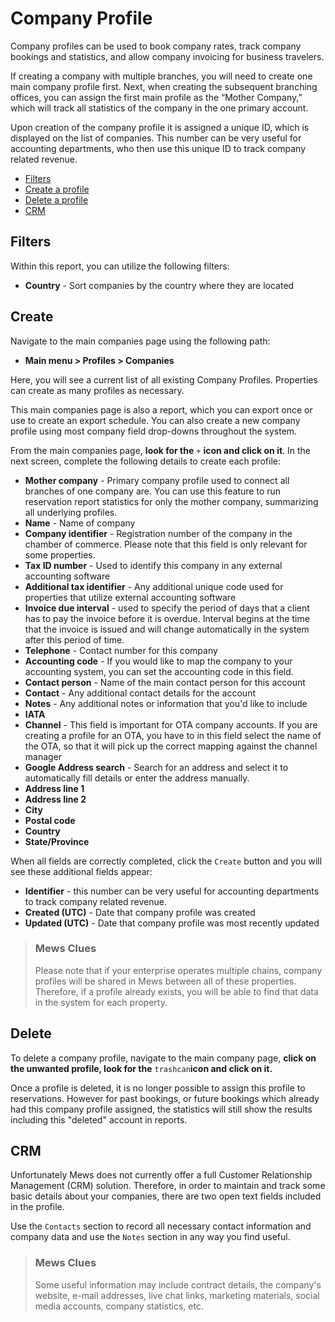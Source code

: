 # Company Profile

Company profiles can be used to book company rates, track company bookings and statistics, and allow company invoicing for business travelers.

If creating a company with multiple branches, you will need to create one main company profile first. Next, when creating the subsequent branching offices, you can assign the first main profile as the “Mother Company,” which will track all statistics of the company in the one primary account.

Upon creation of the company profile it is assigned a unique ID, which is displayed on the list of companies. This number can be very useful for accounting departments, who then use this unique ID to track company related revenue.

* [Filters](company-profile.md#filters)
* [Create a profile](company-profile.md#create)
* [Delete a profile](company-profile.md#delete)
* [CRM](company-profile.md#crm)

## Filters

Within this report, you can utilize the following filters:

* **Country** - Sort companies by the country where they are located

## Create

Navigate to the main companies page using the following path:

*  **Main menu &gt; Profiles &gt; Companies**

Here, you will see a current list of all existing Company Profiles. Properties can create as many profiles as necessary.

This main companies page is also a report, which you can export once or use to create an export schedule. You can also create a new company profile using most company field drop-downs throughout the system.

From the main companies page, **look for the** `+` **icon and click on it**. In the next screen, complete the following details to create each profile:

* **Mother company** - Primary company profile used to connect all branches of one company are. You can use this feature to run reservation report statistics for only the mother company, summarizing all underlying profiles.
* **Name** - Name of company
* **Company identifier** - Registration number of the company in the chamber of commerce. Please note that this field is only relevant for some properties. 
* **Tax ID number** - Used to identify this company in any external accounting software
* **Additional tax identifier** - Any additional unique code used for properties that utilize external accounting software
* **Invoice due interval** - used to specify the period of days that a client has to pay the invoice before it is overdue. Interval begins at the time that the invoice is issued and will change automatically in the system after this period of time.
* **Telephone** - Contact number for this company
* **Accounting code** - If you would like to map the company to your accounting system, you can set the accounting code in this field.
* **Contact person** - Name of the main contact person for this account
* **Contact** - Any additional contact details for the account
* **Notes** - Any additional notes or information that you'd like to include
* **IATA**
* **Channel** - This field is important for OTA company accounts. If you are creating a profile for an OTA, you have to in this field select the name of the OTA, so that it will pick up the correct mapping against the channel manager
* **Google Address search** - Search for an address and select it to automatically fill details or enter the address manually. 
* **Address line 1**
* **Address line 2**
* **City**
* **Postal code**
* **Country**
* **State/Province**

When all fields are correctly completed, click the `Create` button and you will see these additional fields appear:

* **Identifier** - this number can be very useful for accounting departments to track company related revenue.
* **Created \(UTC\)** - Date that company profile was created
* **Updated \(UTC\)** - Date that company profile was most recently updated

> ### Mews Clues
>
> Please note that if your enterprise operates multiple chains, company profiles will be shared in Mews between all of these properties. Therefore, if a profile already exists, you will be able to find that data in the system for each property.

## Delete

To delete a company profile, navigate to the main company page, **click on the unwanted profile, look for the** `trashcan`**icon and click on it.**

Once a profile is deleted, it is no longer possible to assign this profile to reservations. However for past bookings, or future bookings which already had this company profile assigned, the statistics will still show the results including this "deleted" account in reports.

## CRM

Unfortunately Mews does not currently offer a full Customer Relationship Management \(CRM\) solution. Therefore, in order to maintain and track some basic details about your companies, there are two open text fields included in the profile.

Use the `Contacts` section to record all necessary contact information and company data and use the `Notes` section in any way you find useful.

> ### Mews Clues
>
> Some useful information may include contract details, the company's website, e-mail addresses, live chat links, marketing materials, social media accounts, company statistics, etc.

